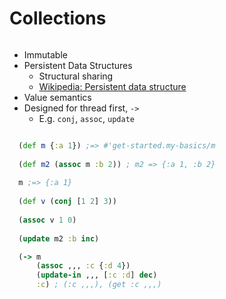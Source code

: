 <div class="slide">

# Collections
<div class="gutters-10 row">
<div class="column">

* Immutable
* Persistent Data Structures
  * Structural sharing
  * [Wikipedia: Persistent data structure](https://en.wikipedia.org/wiki/Persistent_data_structure)
* Value semantics
* Designed for thread first, `->`
  * E.g. `conj`, `assoc`, `update` 

</div>

<div class="column" style="flex: 2;">

``` clojure
  (def m {:a 1}) ;=> #'get-started.my-basics/m
  
  (def m2 (assoc m :b 2)) ; m2 => {:a 1, :b 2}
  
  m ;=> {:a 1}
  
  (def v (conj [1 2] 3))
  
  (assoc v 1 0)
  
  (update m2 :b inc)

  (-> m
      (assoc ,,, :c {:d 4})
      (update-in ,,, [:c :d] dec)
      :c) ; (:c ,,,), (get :c ,,,)
```

</div>
</div>

</div>
